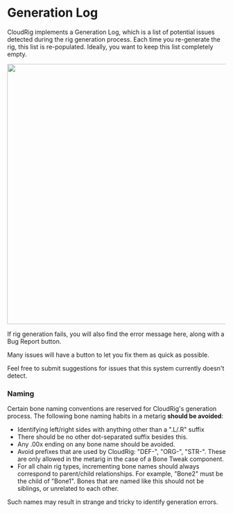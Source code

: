 # Generation Log
CloudRig implements a Generation Log, which is a list of potential issues detected during the rig generation process. Each time you re-generate the rig, this list is re-populated. Ideally, you want to keep this list completely empty.

<img src="/media/addons/cloudrig/generation_log.png" width=600>  

If rig generation fails, you will also find the error message here, along with a Bug Report button.

Many issues will have a button to let you fix them as quick as possible.

Feel free to submit suggestions for issues that this system currently doesn't detect.

### Naming
Certain bone naming conventions are reserved for CloudRig's generation process. The following bone naming habits in a metarig **should be avoided**:
- Identifying left/right sides with anything other than a ".L/.R" suffix
- There should be no other dot-separated suffix besides this.
- Any .00x ending on any bone name should be avoided.
- Avoid prefixes that are used by CloudRig: "DEF-", "ORG-", "STR-". These are only allowed in the metarig in the case of a Bone Tweak component.
- For all chain rig types, incrementing bone names should always correspond to parent/child relationships. For example, "Bone2" must be the child of "Bone1". Bones that are named like this should not be siblings, or unrelated to each other.

Such names may result in strange and tricky to identify generation errors.